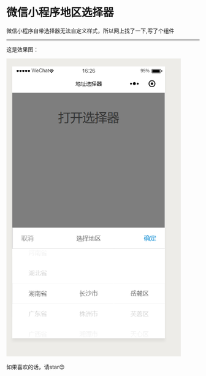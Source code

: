 # 微信小程序地区选择器
微信小程序自带选择器无法自定义样式，所以网上找了一下,写了个组件

---

这是效果图：

![poster](previe.png)

如果喜欢的话，请star:blush:

